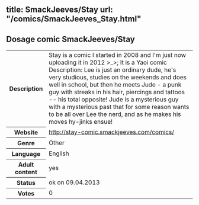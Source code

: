 title: SmackJeeves/Stay
url: "/comics/SmackJeeves_Stay.html"
---
Dosage comic SmackJeeves/Stay
-----------------------------------------

<table class="comicinfo">
<tr>
<th>Description</th><td>Stay is a comic I started in 2008 and I'm just now uploading it in 2012 &gt;_&gt;; It is a Yaoi comic Description: Lee is just an ordinary dude, he's very studious, studies on the weekends and does well in school, but then he meets Jude - a punk guy with streaks in his hair, piercings and tattoos -- his total opposite! Jude is a mysterious guy with a mysterious past that for some reason wants to be all over Lee the nerd, and as he makes his moves hy-jinks ensue!</td>
</tr>
<tr>
<th>Website</th><td><a href="http://stay-comic.smackjeeves.com/comics/">http://stay-comic.smackjeeves.com/comics/</a></td>
</tr>
<tr>
<th>Genre</th><td>Other</td>
</tr>
<tr>
<th>Language</th><td>English</td>
</tr>
<tr>
<th>Adult content</th><td>yes</td>
</tr>
<tr>
<th>Status</th><td>ok on 09.04.2013</td>
</tr>
<tr>
<th>Votes</th><td>0</div></td>
</tr>
</table>
